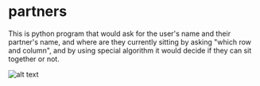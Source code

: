 # partners
This is python program that would ask for the user's name and their partner's name, and where are they currently sitting by asking "which row and column", and by using special algorithm it would decide if they can sit together or not.

![alt text](https://github.com/prerakpatelca/partners/blob/master/Screen%20Shot%202020-12-26%20at%207.25.39%20PM.png)
